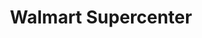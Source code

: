 ---
title: "Walmart Supercenter"
url: /austin/walmart-supercenter-west-us-highway-290-service-road/
shop: Supermarkt
---